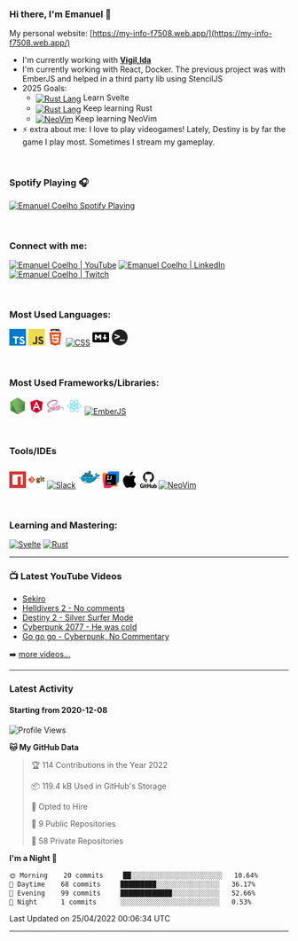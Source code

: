 ### Hi there, I'm Emanuel 👋

My personal website: [https://my-info-f7508.web.app/](https://my-info-f7508.web.app/)

- I'm currently working with **[Vigil,lda](https://vigil.global/)**
- I'm currently working with React, Docker. The previous project was with EmberJS and helped in a third party lib using StencilJS
- 2025 Goals:
  - [<img alt="Rust Lang" width="30px" align="center" src="https://cdn.jsdelivr.net/gh/devicons/devicon@latest/icons/svelte/svelte-original.svg" />](**https://svelte.dev/**) Learn Svelte
  - [<img alt="Rust Lang" width="30px" align="center" src="https://cdn.jsdelivr.net/gh/devicons/devicon@latest/icons/rust/rust-original.svg" />](https://www.rust-lang.org/) Keep learning Rust
  - [<img alt="NeoVim" width="30px" align="center" src="https://cdn.jsdelivr.net/gh/devicons/devicon/icons/vim/vim-original.svg" />](https://neovim.io/) Keep learning NeoVim 
- ⚡ extra about me: I love to play videogames! Lately, Destiny is by far the game I play most. Sometimes I stream my gameplay.

<br />

### Spotify Playing 🎧

[<img src="https://now-playing-codestackr.vercel.app/api/spotify-playing" alt="Emanuel Coelho Spotify Playing" width="350" />](https://open.spotify.com/user/1166932207)

<br/>

### Connect with me:

[<img alt="Emanuel Coelho | YouTube" width="22px" src="https://cdn.jsdelivr.net/npm/simple-icons@v3/icons/youtube.svg" />][linkedin]
[<img alt="Emanuel Coelho | LinkedIn" width="22px" src="https://cdn.jsdelivr.net/npm/simple-icons@v3/icons/linkedin.svg" />][linkedin]
[<img alt="Emanuel Coelho | Twitch" width="22px" src="https://cdn.jsdelivr.net/npm/simple-icons@v3/icons/twitch.svg" />][twitch]

<br />

### Most Used Languages:

[<img alt="TypeScript" width="30px" src="https://raw.githubusercontent.com/github/explore/80688e429a7d4ef2fca1e82350fe8e3517d3494d/topics/typescript/typescript.png" />]()
[<img alt="TypeScript" width="30px" src="https://raw.githubusercontent.com/github/explore/80688e429a7d4ef2fca1e82350fe8e3517d3494d/topics/javascript/javascript.png" />]()
[<img alt="HTML" width="30px" src="https://raw.githubusercontent.com/github/explore/80688e429a7d4ef2fca1e82350fe8e3517d3494d/topics/html/html.png" />]()
[<img alt="CSS" width="30px" src="https://cdn.jsdelivr.net/gh/devicons/devicon/icons/css3/css3-original-wordmark.svg" />]()
[<img alt="Markdown" width="30px" src="https://raw.githubusercontent.com/github/explore/80688e429a7d4ef2fca1e82350fe8e3517d3494d/topics/markdown/markdown.png" />]()
[<img alt="Shell" width="30px" src="https://raw.githubusercontent.com/github/explore/80688e429a7d4ef2fca1e82350fe8e3517d3494d/topics/terminal/terminal.png" />]()

<br />

### Most Used Frameworks/Libraries:

[<img alt="NodeJS" width="30px" src="https://raw.githubusercontent.com/github/explore/80688e429a7d4ef2fca1e82350fe8e3517d3494d/topics/nodejs/nodejs.png" />]()
[<img alt="Angular" width="30px" src="https://raw.githubusercontent.com/github/explore/80688e429a7d4ef2fca1e82350fe8e3517d3494d/topics/angular/angular.png" />]()
[<img alt="SASS" width="30px" src="https://raw.githubusercontent.com/github/explore/80688e429a7d4ef2fca1e82350fe8e3517d3494d/topics/sass/sass.png" />]()
[<img alt="React" width="30px" src="https://raw.githubusercontent.com/github/explore/80688e429a7d4ef2fca1e82350fe8e3517d3494d/topics/react/react.png" />]()
[<img alt="EmberJS" width="30px" src="https://cdn.jsdelivr.net/gh/devicons/devicon/icons/ember/ember-original-wordmark.svg" />]()

<br />

### Tools/IDEs

[<img alt="Express" width="30px" src="https://raw.githubusercontent.com/github/explore/80688e429a7d4ef2fca1e82350fe8e3517d3494d/topics/npm/npm.png" />]()
[<img alt="Git" width="30px" src="https://raw.githubusercontent.com/github/explore/80688e429a7d4ef2fca1e82350fe8e3517d3494d/topics/git/git.png" />]()
[<img alt="Slack" width="30px" src="https://cdn.jsdelivr.net/gh/devicons/devicon/icons/slack/slack-original.svg" />]()
[<img alt="Docker" width="40px" src="https://raw.githubusercontent.com/devicons/devicon/master/icons/docker/docker-original.svg" />]()
[<img alt="IntelliJ" width="30px" src="https://raw.githubusercontent.com/devicons/devicon/master/icons/intellij/intellij-original.svg" />]()
[<img alt="MacOS" width="30px" src="https://raw.githubusercontent.com/devicons/devicon/master/icons/apple/apple-original.svg" />]()
[<img alt="Github" width="30px" src="https://raw.githubusercontent.com/devicons/devicon/master/icons/github/github-original-wordmark.svg" />](https://www.github.com)
[<img alt="NeoVim" width="30px" src="https://cdn.jsdelivr.net/gh/devicons/devicon/icons/vim/vim-original.svg" />](https://neovim.io/)

<br />

### Learning and Mastering:

[<img alt="Svelte" width="30px" src="https://cdn.jsdelivr.net/gh/devicons/devicon@latest/icons/svelte/svelte-original.svg" />]()
[<img alt="Rust" width="30px" src="https://cdn.jsdelivr.net/gh/devicons/devicon@latest/icons/rust/rust-original.svg" />]()

---

### 📺 Latest YouTube Videos

<!-- YOUTUBE:START -->
- [Sekiro](https://www.youtube.com/watch?v=vEQRpi-EucI)
- [Helldivers 2 - No comments](https://www.youtube.com/watch?v=a4uALmbjz_8)
- [Destiny 2 - Silver Surfer Mode](https://www.youtube.com/watch?v=pOL5bKJP4LQ)
- [Cyberpunk 2077 - He was cold](https://www.youtube.com/watch?v=ak7zemBkgbU)
- [Go go go - Cyberpunk, No Commentary](https://www.youtube.com/watch?v=EmKBbm8DjTU)
<!-- YOUTUBE:END -->

➡️ [more videos...](https://www.youtube.com/channel/UCLwCp9VA1xWe40Elfx8JBCg)

---

### Latest Activity
#### Starting from 2020-12-08

<!--START_SECTION:waka-->
![Profile Views](http://img.shields.io/badge/Profile%20Views-1-blue)

**🐱 My GitHub Data** 

> 🏆 114 Contributions in the Year 2022
 > 
> 📦 119.4 kB Used in GitHub's Storage 
 > 
> 💼 Opted to Hire
 > 
> 📜 9 Public Repositories 
 > 
> 🔑 58 Private Repositories  
 > 
**I'm a Night 🦉** 

```text
🌞 Morning    20 commits     ██░░░░░░░░░░░░░░░░░░░░░░░   10.64% 
🌆 Daytime    68 commits     █████████░░░░░░░░░░░░░░░░   36.17% 
🌃 Evening    99 commits     █████████████░░░░░░░░░░░░   52.66% 
🌙 Night      1 commits      ░░░░░░░░░░░░░░░░░░░░░░░░░   0.53%
```


 Last Updated on 25/04/2022 00:06:34 UTC
<!--END_SECTION:waka-->

---


[youtube]: https://www.youtube.com/channel/UCLwCp9VA1xWe40Elfx8JBCg
[linkedin]: https://www.linkedin.com/in/emanuel-coelho-6717b027
[twitter]: https://twitter.com/iamelkas
[twitch]: https://www.twitch.tv/iamelkas
